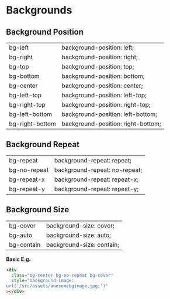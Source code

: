 # Backgrounds

## Background Position

<table>
<tr>
<td>bg-left</td>
<td>background-position: left;</td>
</tr>
<tr>
<td>bg-right</td>
<td>background-position: right;</td>
</tr>
<tr>
<td>bg-top</td>
<td>background-position: top;</td>
</tr>
<tr>
<td>bg-bottom</td>
<td>background-position: bottom;</td>
</tr>
<tr>
<td>bg-center</td>
<td>background-position: center;</td>
</tr>
<tr>
<td>bg-left-top</td>
<td>background-position: left-top;</td>
</tr>
<tr>
<td>bg-right-top</td>
<td>background-position: right-top;</td>
</tr>
<tr>
<td>bg-left-bottom</td>
<td>background-position: left-bottom;</td>
</tr>
<tr>
<td>bg-right-bottom</td>
<td>background-position: right-bottom;</td>
</tr>
</table>

## Background Repeat

<table class="h-auto">
<tr>
<td>bg-repeat</td>
<td>background-repeat: repeat;</td>
</tr>
<tr>
<td>bg-no-repeat</td>
<td>background-repeat: no-repeat;</td>
</tr>
<tr>
<td>bg-repeat-x</td>
<td>background-repeat: repeat-x;</td>
</tr>
<tr>
<td>bg-repeat-y</td>
<td>background-repeat: repeat-y;</td>
</tr>
</table>

## Background Size

<table class="h-auto">
<tr>
<td>bg-cover</td>
<td>background-size: cover;</td>
</tr>
<tr>
<td>bg-auto</td>
<td>background-size: auto;</td>
</tr>
<tr>
<td>bg-contain</td>
<td>background-size: contain;</td>
</tr>
</table>

**Basic E.g.**

```html
<div
  class="bg-center bg-no-repeat bg-cover"
  style="background-image:
url('/src/assets/awesomebgimage.jpg;')"
></div>
```
